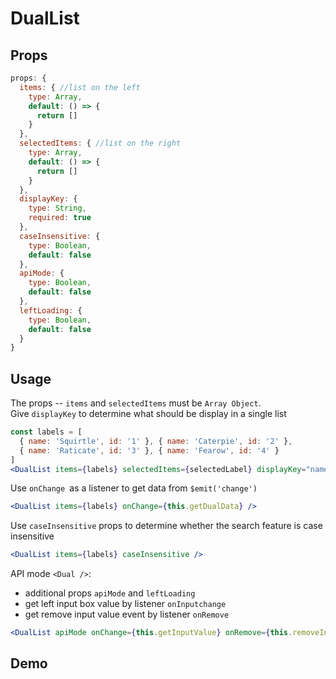 # DualList

## Props
```js
props: {
  items: { //list on the left
    type: Array,
    default: () => {
      return []
    }
  },
  selectedItems: { //list on the right
    type: Array,
    default: () => {
      return []
    }
  },
  displayKey: {
    type: String,
    required: true
  },
  caseInsensitive: {
    type: Boolean,
    default: false
  },
  apiMode: {
    type: Boolean,
    default: false
  },
  leftLoading: {
    type: Boolean,
    default: false
  }
}
```

## Usage
The props -- `items` and `selectedItems` must be `Array Object`.  
Give `displayKey` to determine what should be display in a single list
```jsx
const labels = [
  { name: 'Squirtle', id: '1' }, { name: 'Caterpie', id: '2' },
  { name: 'Raticate', id: '3' }, { name: 'Fearow', id: '4' }
]
<DualList items={labels} selectedItems={selectedLabel} displayKey="name" caseInsensitive />
```
Use `onChange `as a listener to get data from `$emit('change')`
```jsx
<DualList items={labels} onChange={this.getDualData} />
```
Use `caseInsensitive` props to determine whether the search feature is case insensitive
```jsx
<DualList items={labels} caseInsensitive />
```
API mode `<Dual />`:
- additional props `apiMode` and `leftLoading`  
- get left input box value by listener `onInputchange`
- get remove input value event by listener `onRemove`
```jsx
<DualList apiMode onChange={this.getInputValue} onRemove={this.removeInput} leftLoading={true} />
```

## Demo
